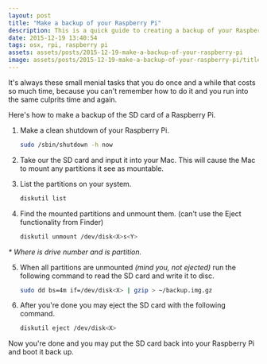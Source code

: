 ```yaml
---
layout: post
title: "Make a backup of your Raspberry Pi"
description: This is a quick guide to creating a backup of your Raspberry Pi on Mac OS X.
date: 2015-12-19 13:40:54
tags: osx, rpi, raspberry pi
assets: assets/posts/2015-12-19-make-a-backup-of-your-raspberry-pi
image: assets/posts/2015-12-19-make-a-backup-of-your-raspberry-pi/title.png
---
```


It's always these small menial tasks that you do once and a while that costs so much time, because you can't remember how to do it and you run into the same culprits time and again.

Here's how to make a backup of the SD card of a Raspberry Pi.

1. Make a clean shutdown of your Raspberry Pi.

    ```bash
    sudo /sbin/shutdown -h now
    ```

2. Take our the SD card and input it into your Mac. This will cause the Mac to mount any partitions it see as mountable.

3. List the partitions on your system.

    ```bash
    diskutil list
    ```

4. Find the mounted partitions and unmount them. (can't use the Eject functionality from Finder)

    ```bash
    diskutil unmount /dev/disk<X>s<Y>
    ```

_* Where <X> is drive number and <Y> is partition._

5. When all partitions are unmounted _(mind you, not ejected)_ run the following command to read the SD card and write it to disc.

    ```bash
    sudo dd bs=4m if=/dev/disk<X> | gzip > ~/backup.img.gz
    ```

6. After you're done you may eject the SD card with the following command.

    ```bash
    diskutil eject /dev/disk<X>
    ```

Now you're done and you may put the SD card back into your Raspberry Pi and boot it back up.
